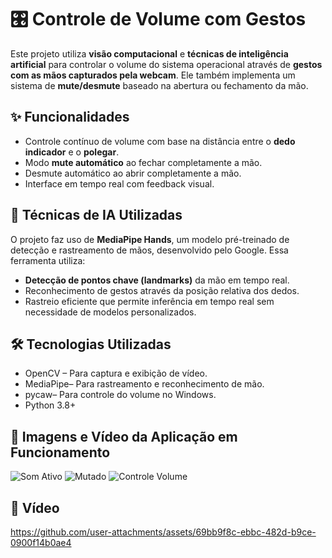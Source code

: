 # 🎛️ Controle de Volume com Gestos

Este projeto utiliza **visão computacional** e **técnicas de inteligência artificial** para controlar o volume do sistema operacional através de 
**gestos com as mãos capturados pela webcam**. Ele também implementa um sistema de **mute/desmute** baseado na abertura ou fechamento da mão.

## ✨ Funcionalidades

- Controle contínuo de volume com base na distância entre o **dedo indicador** e o **polegar**.
- Modo **mute automático** ao fechar completamente a mão.
- Desmute automático ao abrir completamente a mão.
- Interface em tempo real com feedback visual.

## 🧠 Técnicas de IA Utilizadas

O projeto faz uso de **MediaPipe Hands**, um modelo pré-treinado de detecção e rastreamento de mãos, desenvolvido pelo Google. Essa ferramenta utiliza:

- **Detecção de pontos chave (landmarks)** da mão em tempo real.
- Reconhecimento de gestos através da posição relativa dos dedos.
- Rastreio eficiente que permite inferência em tempo real sem necessidade de modelos personalizados.

## 🛠️ Tecnologias Utilizadas

- OpenCV – Para captura e exibição de vídeo.
- MediaPipe– Para rastreamento e reconhecimento de mão.
- pycaw– Para controle do volume no Windows.
- Python 3.8+
## 📸 Imagens e Vídeo da Aplicação em Funcionamento
![Som Ativo](https://github.com/user-attachments/assets/a07fd8af-c896-41ef-8c18-2b3f2fbc3d22)
![Mutado](https://github.com/user-attachments/assets/b5272472-1603-4b06-a68d-383a299c6b90)
![Controle Volume](https://github.com/user-attachments/assets/72db81f9-d11e-4fb1-84f4-a0a9f5d76c7d)

## 🎥  Vídeo
https://github.com/user-attachments/assets/69bb9f8c-ebbc-482d-b9ce-0900f14b0ae4

